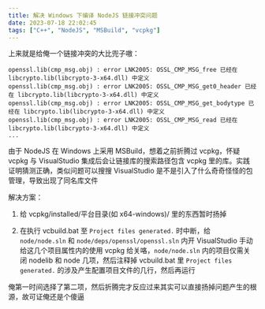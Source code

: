 ```yaml
---
title: 解决 Windows 下编译 NodeJS 链接冲突问题
date: 2023-07-18 22:02:45
tags: ["C++", "NodeJS", "MSBuild", "vcpkg"]
---
```


上来就是给俺一个链接冲突的大比兜子嗷：
``` text
openssl.lib(cmp_msg.obj) : error LNK2005: OSSL_CMP_MSG_free 已经在 libcrypto.lib(libcrypto-3-x64.dll) 中定义
openssl.lib(cmp_msg.obj) : error LNK2005: OSSL_CMP_MSG_get0_header 已经在 libcrypto.lib(libcrypto-3-x64.dll) 中定义
openssl.lib(cmp_msg.obj) : error LNK2005: OSSL_CMP_MSG_get_bodytype 已经在 libcrypto.lib(libcrypto-3-x64.dll) 中定义
openssl.lib(cmp_msg.obj) : error LNK2005: OSSL_CMP_MSG_read 已经在 libcrypto.lib(libcrypto-3-x64.dll) 中定义 
...
```

由于 NodeJS 在 Windows 上采用 MSBuild，想着之前折腾过 vcpkg，怀疑 vcpkg 与 VisualStudio 集成后会让链接库的搜索路径包含 vcpkg 里的库。实践证明猜测正确，类似问题可以搜搜 VisualStudio 是不是引入了什么奇奇怪怪的包管理，导致出现了同名库文件

解决方案：
1. 给 vcpkg/installed/平台目录(如 x64-windows)/ 里的东西暂时扬掉

2. 在执行 vcbuild.bat 至 `Project files generated.` 时中断，给 `node/node.sln` 和 `node/deps/openssl/openssl.sln` 内开 VisualStudio  手动给这几个项目属性内的使用 vcpkg 给关咯，`node/node.sln` 内的项目仅需关闭 nodelib 和 node 几项，然后注释掉 vcbuild.bat 里 `Project files generated.` 的涉及产生配置项目文件的几行，然后再运行

俺第一时间选择了第二项，然后折腾完才反应过来其实可以直接扬掉问题产生的根源，故可证俺还是个傻逼